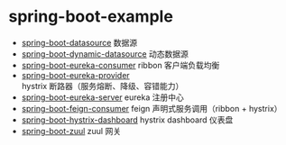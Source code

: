 # spring-boot-example

- [spring-boot-datasource](spring-boot-datasource)                          数据源
- [spring-boot-dynamic-datasource](spring-boot-dynamic-datasource)                  动态数据源
- [spring-boot-eureka-consumer](spring-boot-eureka-consumer)                     ribbon 客户端负载均衡
- [spring-boot-eureka-provider](spring-boot-eureka-provider)                     hystrix 断路器（服务熔断、降级、容错能力）
- [spring-boot-eureka-server](spring-boot-eureka-server)                       eureka 注册中心
- [spring-boot-feign-consumer](spring-boot-feign-consumer)                      feign 声明式服务调用（ribbon + hystrix）
- [spring-boot-hystrix-dashboard](spring-boot-hystrix-dashboard)                   hystrix dashboard 仪表盘
- [spring-boot-zuul](spring-boot-zuul)                                zuul 网关
